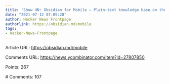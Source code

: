 ```yaml
---
title: 'Show HN: Obsidian for Mobile – Plain-text knowledge base on the go'
date: "2021-07-12 07:09:28"
author: Hacker News Frontpage
authorlink: https://obsidian.md/mobile
tags:
- Hacker-News-Frontpage
---
```


<p>Article URL: <a href="https://obsidian.md/mobile">https://obsidian.md/mobile</a></p>
<p>Comments URL: <a href="https://news.ycombinator.com/item?id=27807850">https://news.ycombinator.com/item?id=27807850</a></p>
<p>Points: 267</p>
<p># Comments: 107</p>
